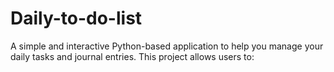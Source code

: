 # Daily-to-do-list
A simple and interactive Python-based application to help you manage your daily tasks and journal entries. This project allows users to:
